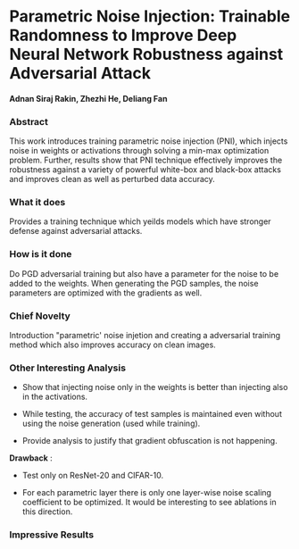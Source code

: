 # Parametric Noise Injection: Trainable Randomness to Improve Deep Neural Network Robustness against Adversarial Attack

#### Adnan Siraj Rakin, Zhezhi He, Deliang Fan

### Abstract
This work introduces training parametric noise injection (PNI), which injects noise in weights or activations through solving a min-max optimization problem. Further, results show that PNI technique effectively improves the robustness against a variety of powerful white-box and black-box attacks and improves clean as well as perturbed data accuracy.

### What it does
Provides a training technique which yeilds models which have stronger defense against adversarial attacks.

### How is it done

Do PGD adversarial training but also have a parameter for the noise to be added to the weights. When generating the PGD samples, the noise parameters are optimized with the gradients as well.  

### Chief Novelty
Introduction "parametric' noise injetion and creating a adversarial training method which also improves accuracy on clean images.

### Other Interesting Analysis

* Show that injecting noise only in the weights is better than injecting also in the activations.

* While testing, the accuracy of test samples is maintained even without using the noise generation (used while training).

* Provide analysis to justify that gradient obfuscation is not happening.

**Drawback** :  

* Test only on ResNet-20 and CIFAR-10. 

* For each parametric layer there is only one layer-wise noise scaling coefficient to be optimized. It would be interesting to see ablations in this direction. 

### Impressive Results

